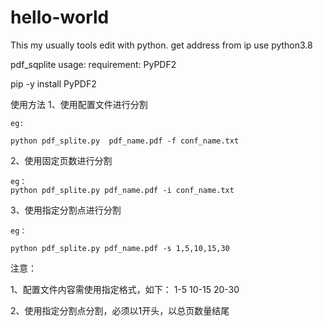 # hello-world
This my usually tools edit with python.
get address from ip use python3.8


pdf_sqplite usage:
requirement:           PyPDF2

pip -y install PyPDF2

使用方法
1、使用配置文件进行分割

	eg:
	
	python pdf_splite.py  pdf_name.pdf -f conf_name.txt
2、使用固定页数进行分割

	eg：
	python pdf_splite.py pdf_name.pdf -i conf_name.txt
3、使用指定分割点进行分割

	eg：
	
	python pdf_splite.py pdf_name.pdf -s 1,5,10,15,30
注意：

1、配置文件内容需使用指定格式，如下：
1-5
10-15
20-30

2、使用指定分割点分割，必须以1开头，以总页数量结尾
